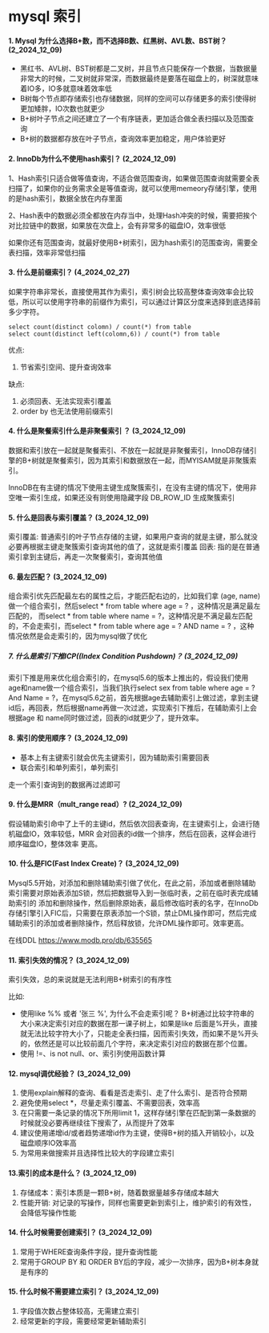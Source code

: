 # mysql 索引

#### 1. Mysql 为什么选择B+数，而不选择B数、红黑树、AVL数、BST树？ (2_2024_12_09)

- 黑红书、AVL树、BST树都是二叉树，并且节点只能保存一个数据，当数据量非常大的时候，二叉树就非常深，而数据最终是要落在磁盘上的，树深就意味着IO多，IO多就意味着效率低
- B树每个节点即存储索引也存储数据，同样的空间可以存储更多的索引使得树更加矮胖，IO次数也就更少
- B+树叶子节点之间还建立了一个有序链表，更加适合做全表扫描以及范围查询
- B+树的数据都存放在叶子节点，查询效率更加稳定，用户体验更好

#### 2. InnoDb为什么不使用hash索引？  (2_2024_12_09)

1、Hash索引只适合做等值查询，不适合做范围查询，如果做范围查询就需要全表扫描了，如果你的业务需求全是等值查询，就可以使用memeory存储引擎，使用的是hash索引，数据全放在内存里面

2、Hash表中的数据必须全都放在内存当中，处理Hash冲突的时候，需要把挨个对比拉链中的数据，如果放在次盘上，会有非常多的磁盘IO，效率很低

如果你还有范围查询，就最好使用B+树索引，因为hash索引的范围查询，需要全表扫描，效率非常低扫描


#### 3. 什么是前缀索引？ (4_2024_02_27)
如果字符串非常长，直接使用其作为索引，索引树会比较高整体查询效率会比较低，所以可以使用字符串的前缀作为索引，可以通过计算区分度来选择到底选择前多少字符。

```
select count(distinct colomn) / count(*) from table
select count(distinct left(colomn,6)) / count(*) from table
```

优点:
1. 节省索引空间、提升查询效率

缺点:
1. 必须回表、无法实现索引覆盖
2. order by 也无法使用前缀索引


#### 4. 什么是聚餐索引什么是非聚餐索引 ？ (3_2024_12_09)

数据和索引放在一起就是聚餐索引、不放在一起就是非聚餐索引，InnoDB存储引擎的B+树就是聚餐索引，因为其索引和数据放在一起，而MYISAM就是非聚簇索引。

InnoDB在有主键的情况下使用主键生成聚簇索引，在没有主键的情况下，使用非空唯一索引生成，如果还没有则使用隐藏字段 DB_ROW_ID 生成聚簇索引

#### 5. 什么是回表与索引覆盖？ (3_2024_12_09)

索引覆盖: 普通索引的叶子节点存储的主键，如果用户查询的就是主键，那么就没必要再根据主键走聚簇索引查询其他的值了，这就是索引覆盖
回表: 指的是在普通索引拿到主键后，再走一次聚餐索引，查询其他值

#### 6. 最左匹配？ (3_2024_12_09)
组合索引优先匹配最左右的属性之后，才能匹配右边的，比如我们拿 (age, name)做一个组合索引，然后select * from table where age = ? ，这种情况是满足最左匹配的，
而select * from table where name = ?，这种情况是不满足最左匹配的，不会走索引，而select * from table where age = ? AND name = ? ，这种情况依然是会走索引的，因为mysql做了优化

##### 7. 什么是索引下推ICP((Index Condition Pushdown)？ (3_2024_12_09)

索引下推是用来优化组合索引的，在mysql5.6的版本上推出的，假设我们使用age和name做一个组合索引，当我们执行select sex from table where age = ? And Name = ?，在mysql5.6之前，首先根据age去辅助索引上做过滤，拿到主键id后，再回表，然后根据name再做一次过滤，实现索引下推后，在辅助索引上会根据age 和 name同时做过滤，回表的id就更少了，提升效率。

#### 8. 索引的使用顺序？  (3_2024_12_09)

- 基本上有主键索引就会优先主键索引，因为辅助索引需要回表
- 联合索引和单列索引，单列索引

走一个索引查询到的数据再过滤即可


#### 9. 什么是MRR（mult_range read）?  (2_2024_12_09)
假设辅助索引命中了上千的主键id，然后依次回表查询，在主键索引上，会进行随机磁盘IO，效率较低，MRR 会对回表的id做一个排序，然后在回表，这样会进行顺序磁盘IO，整体效率
更高。


#### 10. 什么是FIC(Fast Index Create)？  (3_2024_12_09)
Mysql5.5开始，对添加和删除辅助索引做了优化，在此之前，添加或者删除辅助索引需要对原始表添加S锁，然后把数据导入到一张临时表，之前在临时表完成辅助索引的
添加和删除操作，然后删除原始表，最后修改临时表的名字，在InnoDb存储引擎引入FIC后，只需要在原表添加一个S锁，禁止DML操作即可，然后完成辅助索引的添加或者删除操作，然后释放锁，允许DML操作即可。效率更高。

在线DDL https://www.modb.pro/db/635565

#### 11. 索引失效的情况？ (3_2024_12_09)
索引失效，总的来说就是无法利用B+树索引的有序性

比如:
- 使用like %% 或者 '张三 %', 为什么不会走索引呢？ B+树通过比较字符串的大小来决定索引对应的数据在那一课子树上，如果是like 后面是%开头，直接就无法比较字符大小了，只能走全表扫描，因而索引失效，而如果不是%开头的，依然还是可以比较前面几个字符，来决定索引对应的数据在那个位置。
- 使用 !=、is not null、or、索引列使用函数计算


#### 12. mysql调优经验？  (3_2024_12_09)
1. 使用explain解释的查询、看看是否走索引、走了什么索引、是否符合预期
2. 避免使用select *，尽量走索引覆盖、不需要回表，效率高
3. 在只需要一条记录的情况下所用limit 1，这样存储引擎在匹配到第一条数据的时候就没必要再继续往下搜索了，从而提升了效率
4. 建议使用递增id/或者趋势递增id作为主键，使得B+树的插入开销较小，以及磁盘顺序IO效率高
5. 为常用来做搜索并且选择性比较大的字段建立索引

#### 13.索引的成本是什么？  (3_2024_12_09)
1. 存储成本：索引本质是一颗B+树，随着数据量越多存储成本越大
2. 性能开销: 对记录的写操作，同样也需要更新到索引上，维护索引的有效性，会降低写操作性能


#### 14. 什么时候需要创建索引？  (3_2024_12_09)
1. 常用于WHERE查询条件字段，提升查询性能
2. 常用于GROUP BY 和 ORDER BY后的字段，减少一次排序，因为B+树本身就是有序的

#### 15. 什么时候不需要建立索引？  (3_2024_12_09)
1. 字段值次数占整体较高，无需建立索引
2. 经常更新的字段，需要经常更新辅助索引







